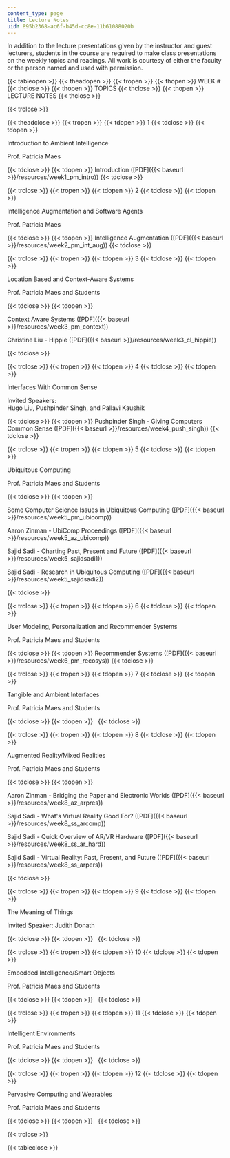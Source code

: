 ```yaml
---
content_type: page
title: Lecture Notes
uid: 895b2368-ac6f-b45d-cc8e-11b61088020b
---
```


In addition to the lecture presentations given by the instructor and guest lecturers, students in the course are required to make class presentations on the weekly topics and readings. All work is courtesy of either the faculty or the person named and used with permission.

{{< tableopen >}}
{{< theadopen >}}
{{< tropen >}}
{{< thopen >}}
WEEK #
{{< thclose >}}
{{< thopen >}}
TOPICS
{{< thclose >}}
{{< thopen >}}
LECTURE NOTES
{{< thclose >}}

{{< trclose >}}

{{< theadclose >}}
{{< tropen >}}
{{< tdopen >}}
1
{{< tdclose >}}
{{< tdopen >}}


Introduction to Ambient Intelligence

Prof. Patricia Maes


{{< tdclose >}}
{{< tdopen >}}
Introduction ([PDF]({{< baseurl >}}/resources/week1_pm_intro))
{{< tdclose >}}

{{< trclose >}}
{{< tropen >}}
{{< tdopen >}}
2
{{< tdclose >}}
{{< tdopen >}}


Intelligence Augmentation and Software Agents

Prof. Patricia Maes


{{< tdclose >}}
{{< tdopen >}}
Intelligence Augmentation ([PDF]({{< baseurl >}}/resources/week2_pm_int_aug))
{{< tdclose >}}

{{< trclose >}}
{{< tropen >}}
{{< tdopen >}}
3
{{< tdclose >}}
{{< tdopen >}}


Location Based and Context-Aware Systems

Prof. Patricia Maes and Students


{{< tdclose >}}
{{< tdopen >}}


Context Aware Systems ([PDF]({{< baseurl >}}/resources/week3_pm_context))

Christine Liu - Hippie ([PDF]({{< baseurl >}}/resources/week3_cl_hippie))


{{< tdclose >}}

{{< trclose >}}
{{< tropen >}}
{{< tdopen >}}
4
{{< tdclose >}}
{{< tdopen >}}


Interfaces With Common Sense

Invited Speakers:  
Hugo Liu, Pushpinder Singh, and Pallavi Kaushik


{{< tdclose >}}
{{< tdopen >}}
Pushpinder Singh - Giving Computers Common Sense ([PDF]({{< baseurl >}}/resources/week4_push_singh))
{{< tdclose >}}

{{< trclose >}}
{{< tropen >}}
{{< tdopen >}}
5
{{< tdclose >}}
{{< tdopen >}}


Ubiquitous Computing

Prof. Patricia Maes and Students  



{{< tdclose >}}
{{< tdopen >}}


Some Computer Science Issues in Ubiquitous Computing ([PDF]({{< baseurl >}}/resources/week5_pm_ubicomp))

Aaron Zinman - UbiComp Proceedings ([PDF]({{< baseurl >}}/resources/week5_az_ubicomp))

Sajid Sadi - Charting Past, Present and Future ([PDF]({{< baseurl >}}/resources/week5_sajidsadi1))

Sajid Sadi - Research in Ubiquitous Computing ([PDF]({{< baseurl >}}/resources/week5_sajidsadi2))


{{< tdclose >}}

{{< trclose >}}
{{< tropen >}}
{{< tdopen >}}
6
{{< tdclose >}}
{{< tdopen >}}


User Modeling, Personalization and Recommender Systems

Prof. Patricia Maes and Students


{{< tdclose >}}
{{< tdopen >}}
Recommender Systems ([PDF]({{< baseurl >}}/resources/week6_pm_recosys))
{{< tdclose >}}

{{< trclose >}}
{{< tropen >}}
{{< tdopen >}}
7
{{< tdclose >}}
{{< tdopen >}}


Tangible and Ambient Interfaces

Prof. Patricia Maes and Students


{{< tdclose >}}
{{< tdopen >}}
 
{{< tdclose >}}

{{< trclose >}}
{{< tropen >}}
{{< tdopen >}}
8
{{< tdclose >}}
{{< tdopen >}}


Augmented Reality/Mixed Realities

Prof. Patricia Maes and Students


{{< tdclose >}}
{{< tdopen >}}


Aaron Zinman - Bridging the Paper and Electronic Worlds ([PDF]({{< baseurl >}}/resources/week8_az_arpres))

Sajid Sadi - What's Virtual Reality Good For? ([PDF]({{< baseurl >}}/resources/week8_ss_arcomp))

Sajid Sadi - Quick Overview of AR/VR Hardware ([PDF]({{< baseurl >}}/resources/week8_ss_ar_hard))

Sajid Sadi - Virtual Reality: Past, Present, and Future ([PDF]({{< baseurl >}}/resources/week8_ss_arpers))


{{< tdclose >}}

{{< trclose >}}
{{< tropen >}}
{{< tdopen >}}
9
{{< tdclose >}}
{{< tdopen >}}


The Meaning of Things

Invited Speaker: Judith Donath


{{< tdclose >}}
{{< tdopen >}}
 
{{< tdclose >}}

{{< trclose >}}
{{< tropen >}}
{{< tdopen >}}
10
{{< tdclose >}}
{{< tdopen >}}


Embedded Intelligence/Smart Objects

Prof. Patricia Maes and Students


{{< tdclose >}}
{{< tdopen >}}
 
{{< tdclose >}}

{{< trclose >}}
{{< tropen >}}
{{< tdopen >}}
11
{{< tdclose >}}
{{< tdopen >}}


Intelligent Environments

Prof. Patricia Maes and Students


{{< tdclose >}}
{{< tdopen >}}
 
{{< tdclose >}}

{{< trclose >}}
{{< tropen >}}
{{< tdopen >}}
12
{{< tdclose >}}
{{< tdopen >}}


Pervasive Computing and Wearables

Prof. Patricia Maes and Students


{{< tdclose >}}
{{< tdopen >}}
 
{{< tdclose >}}

{{< trclose >}}

{{< tableclose >}}